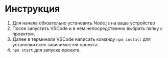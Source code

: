 # Инструкция
1. Для начала обязательно установить Node.js на ваше устройство
2. После запустить VSCode и в нём непосредственно выбрать папку с проектом.
3. Далее в терминали VSCode написать команду `npm install` для установки всех зависимостей проекта.
4. `npm start` для запуска проекта.